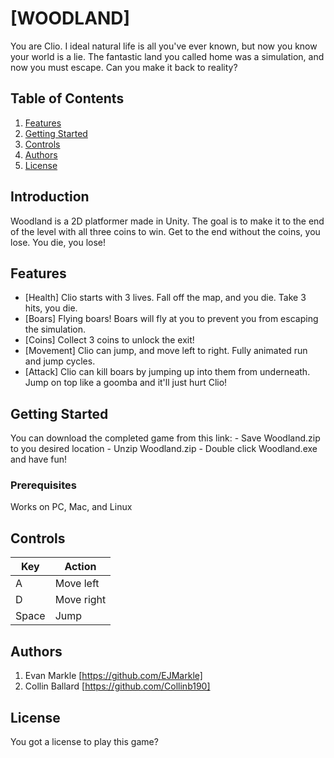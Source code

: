 # [WOODLAND]

You are Clio. I ideal natural life is all you've ever known, but now you know your world is a lie. The fantastic land you called home was a simulation, and now you must escape. Can you make it back to reality?

## Table of Contents

1. [Features](#features)
2. [Getting Started](#getting-started)
3. [Controls](#controls)
4. [Authors](#authors)
5. [License](#license)

## Introduction

Woodland is a 2D platformer made in Unity. The goal is to make it to the end of the level with all three coins to win. Get to the end without the coins, you lose. You die, you lose!

## Features

- [Health]
    Clio starts with 3 lives. Fall off the map, and you die. Take 3 hits, you die.
- [Boars]
    Flying boars! Boars will fly at you to prevent you from escaping the simulation. 
- [Coins]
    Collect 3 coins to unlock the exit!  
- [Movement]
    Clio can jump, and move left to right. Fully animated run and jump cycles. 
- [Attack]
    Clio can kill boars by jumping up into them from underneath. Jump on top like a goomba and it'll just hurt Clio!

## Getting Started

You can download the completed game from this link:
    - Save Woodland.zip to you desired location
    - Unzip Woodland.zip
    - Double click Woodland.exe and have fun!

### Prerequisites

Works on PC, Mac, and Linux

## Controls

| Key    | Action       |
|--------|--------------|
| A      | Move left    |
| D      | Move right   |
| Space  | Jump         |

## Authors

1. Evan Markle [https://github.com/EJMarkle]
2. Collin Ballard [https://github.com/Collinb190]


## License

You got a license to play this game?
